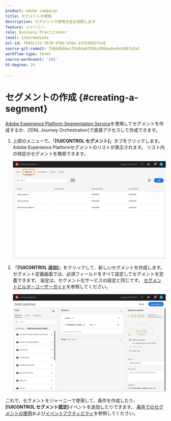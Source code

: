 ```yaml
---
product: adobe campaign
title: セグメントの使用
description: セグメントの使用方法を説明します
feature: ジャーニー
role: Business Practitioner
level: Intermediate
exl-id: f84dc133-3b70-479e-b5be-a155d892fec0
source-git-commit: fb6bdb60ac70a94a62956a306bedee9cb607e2a2
workflow-type: tm+mt
source-wordcount: '142'
ht-degree: 2%

---
```


# セグメントの作成 {#creating-a-segment}

[Adobe Experience Platform Segmentation Service](https://experienceleague.adobe.com/docs/experience-platform/segmentation/home.html)を使用してセグメントを作成するか、[!DNL Journey Orchestration]で直接アクセスして作成できます。

1. 上部のメニューで、「**[!UICONTROL セグメント]**」タブをクリックします。 Adobe Experience Platformセグメントのリストが表示されます。 リスト内の特定のセグメントを検索できます。

   ![](../assets/segment1.png)

1. 「**[!UICONTROL 追加]**」をクリックして、新しいセグメントを作成します。 セグメント定義画面では、必須フィールドをすべて設定してセグメントを定義できます。 設定は、セグメント化サービスの設定と同じです。 [セグメントビルダーユーザーガイド](https://experienceleague.adobe.com/docs/experience-platform/segmentation/ui/overview.html)を参照してください。

   ![](../assets/segment2.png)

これで、セグメントをジャーニーで使用して、条件を作成したり、**[!UICONTROL セグメント認定]**&#x200B;イベントを追加したりできます。 [条件でのセグメントの使用](../segment/using-a-segment.md)および[イベントアクティビティ](../building-journeys/segment-qualification-events.md)を参照してください。
